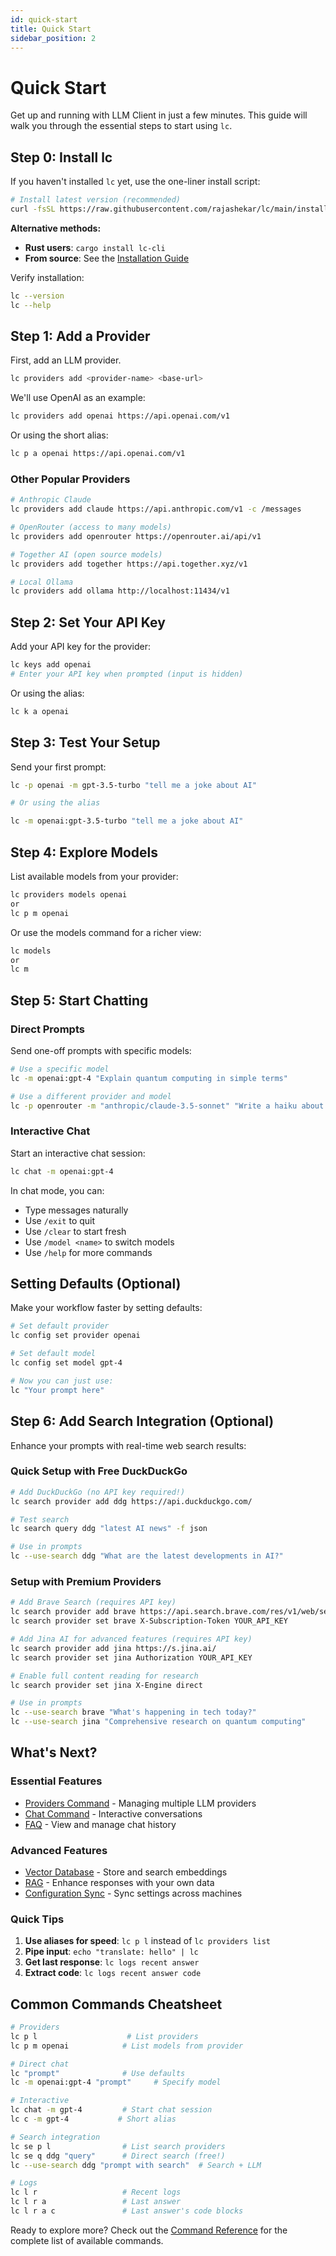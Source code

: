 ```yaml
---
id: quick-start
title: Quick Start
sidebar_position: 2
---
```


# Quick Start

Get up and running with LLM Client in just a few minutes. This guide will walk you through the essential steps to start using `lc`.

## Step 0: Install lc

If you haven't installed `lc` yet, use the one-liner install script:

```bash
# Install latest version (recommended)
curl -fsSL https://raw.githubusercontent.com/rajashekar/lc/main/install.sh | bash
```

**Alternative methods:**
- **Rust users**: `cargo install lc-cli`
- **From source**: See the [Installation Guide](/getting-started/installation)

Verify installation:
```bash
lc --version
lc --help
```

## Step 1: Add a Provider

First, add an LLM provider. 

```bash
lc providers add <provider-name> <base-url>
```

We'll use OpenAI as an example:

```bash
lc providers add openai https://api.openai.com/v1
```

Or using the short alias:

```bash
lc p a openai https://api.openai.com/v1
```

### Other Popular Providers

```bash
# Anthropic Claude
lc providers add claude https://api.anthropic.com/v1 -c /messages

# OpenRouter (access to many models)
lc providers add openrouter https://openrouter.ai/api/v1

# Together AI (open source models)
lc providers add together https://api.together.xyz/v1

# Local Ollama
lc providers add ollama http://localhost:11434/v1
```

## Step 2: Set Your API Key

Add your API key for the provider:

```bash
lc keys add openai
# Enter your API key when prompted (input is hidden)
```

Or using the alias:

```bash
lc k a openai
```

## Step 3: Test Your Setup

Send your first prompt:

```bash
lc -p openai -m gpt-3.5-turbo "tell me a joke about AI"

# Or using the alias

lc -m openai:gpt-3.5-turbo "tell me a joke about AI"
```

## Step 4: Explore Models

List available models from your provider:

```bash
lc providers models openai
or
lc p m openai
```

Or use the models command for a richer view:

```bash
lc models
or 
lc m
```

## Step 5: Start Chatting

### Direct Prompts

Send one-off prompts with specific models:

```bash
# Use a specific model
lc -m openai:gpt-4 "Explain quantum computing in simple terms"

# Use a different provider and model
lc -p openrouter -m "anthropic/claude-3.5-sonnet" "Write a haiku about coding"
```

### Interactive Chat

Start an interactive chat session:

```bash
lc chat -m openai:gpt-4
```

In chat mode, you can:

- Type messages naturally
- Use `/exit` to quit
- Use `/clear` to start fresh
- Use `/model <name>` to switch models
- Use `/help` for more commands

## Setting Defaults (Optional)

Make your workflow faster by setting defaults:

```bash
# Set default provider
lc config set provider openai

# Set default model
lc config set model gpt-4

# Now you can just use:
lc "Your prompt here"
```

## Step 6: Add Search Integration (Optional)

Enhance your prompts with real-time web search results:

### Quick Setup with Free DuckDuckGo

```bash
# Add DuckDuckGo (no API key required!)
lc search provider add ddg https://api.duckduckgo.com/

# Test search
lc search query ddg "latest AI news" -f json

# Use in prompts
lc --use-search ddg "What are the latest developments in AI?"
```

### Setup with Premium Providers

```bash
# Add Brave Search (requires API key)
lc search provider add brave https://api.search.brave.com/res/v1/web/search
lc search provider set brave X-Subscription-Token YOUR_API_KEY

# Add Jina AI for advanced features (requires API key)
lc search provider add jina https://s.jina.ai/
lc search provider set jina Authorization YOUR_API_KEY

# Enable full content reading for research
lc search provider set jina X-Engine direct

# Use in prompts
lc --use-search brave "What's happening in tech today?"
lc --use-search jina "Comprehensive research on quantum computing"
```

## What's Next?

### Essential Features

- [Providers Command](/commands/providers) - Managing multiple LLM providers
- [Chat Command](/commands/chat) - Interactive conversations
- [FAQ](/faq) - View and manage chat history

### Advanced Features

- [Vector Database](/advanced/vector-database) - Store and search embeddings
- [RAG](/advanced/rag) - Enhance responses with your own data
- [Configuration Sync](/advanced/sync) - Sync settings across machines

### Quick Tips

1. **Use aliases for speed**: `lc p l` instead of `lc providers list`
2. **Pipe input**: `echo "translate: hello" | lc`
3. **Get last response**: `lc logs recent answer`
4. **Extract code**: `lc logs recent answer code`

## Common Commands Cheatsheet

```bash
# Providers
lc p l                    # List providers
lc p m openai            # List models from provider

# Direct chat
lc "prompt"              # Use defaults
lc -m openai:gpt-4 "prompt"     # Specify model

# Interactive
lc chat -m gpt-4         # Start chat session
lc c -m gpt-4           # Short alias

# Search integration
lc se p l                # List search providers
lc se q ddg "query"      # Direct search (free!)
lc --use-search ddg "prompt with search"  # Search + LLM

# Logs
lc l r                   # Recent logs
lc l r a                 # Last answer
lc l r a c               # Last answer's code blocks
```

Ready to explore more? Check out the [Command Reference](/commands/overview) for the complete list of available commands.
